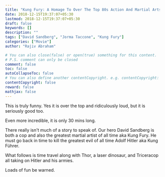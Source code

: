 ```yaml
---
title: "Kung Fury: A Homage To Over The Top 80s Action And Martial Arts"
date: 2018-12-15T19:37:07+05:30
lastmod: 2018-12-15T19:37:07+05:30
draft: false
keywords: []
description: ""
tags: ["David Sandberg", "Jorma Taccone", "Kung Fury"]
categories: ["Movie"]
author: "Rajiv Abraham"

# You can also close(false) or open(true) something for this content.
# P.S. comment can only be closed
comment: false
toc: false
autoCollapseToc: false
# You can also define another contentCopyright. e.g. contentCopyright: "This is another copyright."
contentCopyright: false
reward: false
mathjax: false
---
```


This is truly funny. Yes it is over the top and ridiculously loud, but it is seriously good too.

Even more incredible, it is only 30 mins long.

There really isn't much of a story to speak of. Our hero David Sandberg is both a cop and also the greatest martial artist of all time aka Kung Fury. He must go back in time to kill the greatest evil of all time Adolf Hitler aka Kung Führer.

What follows is time travel along with Thor, a laser dinosaur, and Triceracop all taking on Hitler and his armies.

Loads of fun be warned.